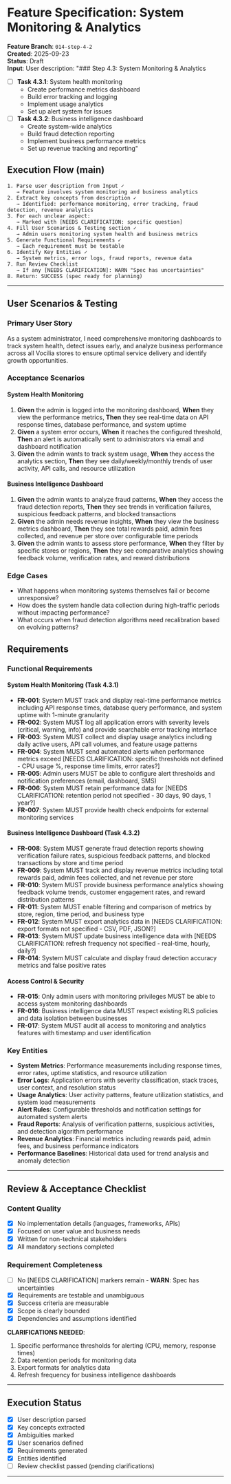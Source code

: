 # Feature Specification: System Monitoring & Analytics

**Feature Branch**: `014-step-4-2`  
**Created**: 2025-09-23  
**Status**: Draft  
**Input**: User description: "### Step 4.3: System Monitoring & Analytics

- [ ] **Task 4.3.1**: System health monitoring
  - Create performance metrics dashboard
  - Build error tracking and logging
  - Implement usage analytics
  - Set up alert system for issues
- [ ] **Task 4.3.2**: Business intelligence dashboard
  - Create system-wide analytics
  - Build fraud detection reporting
  - Implement business performance metrics
  - Set up revenue tracking and reporting"

## Execution Flow (main)

```
1. Parse user description from Input ✓
   → Feature involves system monitoring and business analytics
2. Extract key concepts from description ✓
   → Identified: performance monitoring, error tracking, fraud detection, revenue analytics
3. For each unclear aspect:
   → Marked with [NEEDS CLARIFICATION: specific question]
4. Fill User Scenarios & Testing section ✓
   → Admin users monitoring system health and business metrics
5. Generate Functional Requirements ✓
   → Each requirement must be testable
6. Identify Key Entities ✓
   → System metrics, error logs, fraud reports, revenue data
7. Run Review Checklist
   → If any [NEEDS CLARIFICATION]: WARN "Spec has uncertainties"
8. Return: SUCCESS (spec ready for planning)
```

---

## User Scenarios & Testing

### Primary User Story

As a system administrator, I need comprehensive monitoring dashboards to track
system health, detect issues early, and analyze business performance across all
Vocilia stores to ensure optimal service delivery and identify growth
opportunities.

### Acceptance Scenarios

#### System Health Monitoring

1. **Given** the admin is logged into the monitoring dashboard, **When** they
   view the performance metrics, **Then** they see real-time data on API
   response times, database performance, and system uptime
2. **Given** a system error occurs, **When** it reaches the configured
   threshold, **Then** an alert is automatically sent to administrators via
   email and dashboard notification
3. **Given** the admin wants to track system usage, **When** they access the
   analytics section, **Then** they see daily/weekly/monthly trends of user
   activity, API calls, and resource utilization

#### Business Intelligence Dashboard

1. **Given** the admin wants to analyze fraud patterns, **When** they access the
   fraud detection reports, **Then** they see trends in verification failures,
   suspicious feedback patterns, and blocked transactions
2. **Given** the admin needs revenue insights, **When** they view the business
   metrics dashboard, **Then** they see total rewards paid, admin fees
   collected, and revenue per store over configurable time periods
3. **Given** the admin wants to assess store performance, **When** they filter
   by specific stores or regions, **Then** they see comparative analytics
   showing feedback volume, verification rates, and reward distributions

### Edge Cases

- What happens when monitoring systems themselves fail or become unresponsive?
- How does the system handle data collection during high-traffic periods without
  impacting performance?
- What occurs when fraud detection algorithms need recalibration based on
  evolving patterns?

## Requirements

### Functional Requirements

#### System Health Monitoring (Task 4.3.1)

- **FR-001**: System MUST track and display real-time performance metrics
  including API response times, database query performance, and system uptime
  with 1-minute granularity
- **FR-002**: System MUST log all application errors with severity levels
  (critical, warning, info) and provide searchable error tracking interface
- **FR-003**: System MUST collect and display usage analytics including daily
  active users, API call volumes, and feature usage patterns
- **FR-004**: System MUST send automated alerts when performance metrics exceed
  [NEEDS CLARIFICATION: specific thresholds not defined - CPU usage %, response
  time limits, error rates?]
- **FR-005**: Admin users MUST be able to configure alert thresholds and
  notification preferences (email, dashboard, SMS)
- **FR-006**: System MUST retain performance data for [NEEDS CLARIFICATION:
  retention period not specified - 30 days, 90 days, 1 year?]
- **FR-007**: System MUST provide health check endpoints for external monitoring
  services

#### Business Intelligence Dashboard (Task 4.3.2)

- **FR-008**: System MUST generate fraud detection reports showing verification
  failure rates, suspicious feedback patterns, and blocked transactions by store
  and time period
- **FR-009**: System MUST track and display revenue metrics including total
  rewards paid, admin fees collected, and net revenue per store
- **FR-010**: System MUST provide business performance analytics showing
  feedback volume trends, customer engagement rates, and reward distribution
  patterns
- **FR-011**: System MUST enable filtering and comparison of metrics by store,
  region, time period, and business type
- **FR-012**: System MUST export analytics data in [NEEDS CLARIFICATION: export
  formats not specified - CSV, PDF, JSON?]
- **FR-013**: System MUST update business intelligence data with [NEEDS
  CLARIFICATION: refresh frequency not specified - real-time, hourly, daily?]
- **FR-014**: System MUST calculate and display fraud detection accuracy metrics
  and false positive rates

#### Access Control & Security

- **FR-015**: Only admin users with monitoring privileges MUST be able to access
  system monitoring dashboards
- **FR-016**: Business intelligence data MUST respect existing RLS policies and
  data isolation between businesses
- **FR-017**: System MUST audit all access to monitoring and analytics features
  with timestamp and user identification

### Key Entities

- **System Metrics**: Performance measurements including response times, error
  rates, uptime statistics, and resource utilization
- **Error Logs**: Application errors with severity classification, stack traces,
  user context, and resolution status
- **Usage Analytics**: User activity patterns, feature utilization statistics,
  and system load measurements
- **Alert Rules**: Configurable thresholds and notification settings for
  automated system alerts
- **Fraud Reports**: Analysis of verification patterns, suspicious activities,
  and detection algorithm performance
- **Revenue Analytics**: Financial metrics including rewards paid, admin fees,
  and business performance indicators
- **Performance Baselines**: Historical data used for trend analysis and anomaly
  detection

---

## Review & Acceptance Checklist

### Content Quality

- [x] No implementation details (languages, frameworks, APIs)
- [x] Focused on user value and business needs
- [x] Written for non-technical stakeholders
- [x] All mandatory sections completed

### Requirement Completeness

- [ ] No [NEEDS CLARIFICATION] markers remain - **WARN**: Spec has uncertainties
- [x] Requirements are testable and unambiguous
- [x] Success criteria are measurable
- [x] Scope is clearly bounded
- [x] Dependencies and assumptions identified

**CLARIFICATIONS NEEDED**:

1. Specific performance thresholds for alerting (CPU, memory, response times)
2. Data retention periods for monitoring data
3. Export formats for analytics data
4. Refresh frequency for business intelligence dashboards

---

## Execution Status

- [x] User description parsed
- [x] Key concepts extracted
- [x] Ambiguities marked
- [x] User scenarios defined
- [x] Requirements generated
- [x] Entities identified
- [ ] Review checklist passed (pending clarifications)

---
